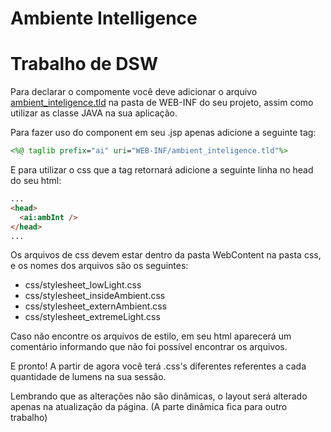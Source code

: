 # Ambiente Intelligence

# Trabalho de DSW

Para declarar o compomente você deve adicionar o arquivo [ambient_inteligence.tld](https://github.com/DaviRSSilva/ambientIntelligenceDSW/blob/master/WebContent/WEB-INF/ambient_inteligence.tld) na pasta de WEB-INF do seu projeto, assim como utilizar as classe JAVA na sua aplicação.

Para fazer uso do component em seu .jsp apenas adicione a seguinte tag:

```jsp
<%@ taglib prefix="ai" uri="WEB-INF/ambient_inteligence.tld"%>
```

E para utilizar o css que a tag retornará adicione a seguinte linha no head do seu html:
```html
...
<head>
  <ai:ambInt />
</head>
...
```
Os arquivos de css devem estar dentro da pasta WebContent na pasta css, e os nomes dos arquivos são os seguintes:
- css/stylesheet_lowLight.css
- css/stylesheet_insideAmbient.css
- css/stylesheet_externAmbient.css
- css/stylesheet_extremeLight.css

Caso não encontre os arquivos de estilo, em seu html aparecerá um comentário informando que não foi possível encontrar os arquivos.


E pronto! A partir de agora você terá .css's diferentes referentes a cada quantidade de lumens na sua sessão.

Lembrando que as alterações não são dinâmicas, o layout será alterado apenas na atualização da página. (A parte dinâmica fica para outro trabalho)
